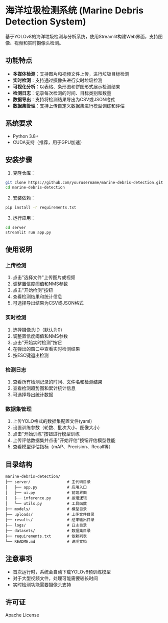 # 海洋垃圾检测系统 (Marine Debris Detection System)

基于YOLOv8的海洋垃圾检测与分析系统，使用Streamlit构建Web界面，支持图像、视频和实时摄像头检测。

## 功能特点

- **多媒体检测**：支持图片和视频文件上传，进行垃圾目标检测
- **实时检测**：支持通过摄像头进行实时垃圾检测
- **可视化分析**：以表格、条形图和饼图形式展示检测结果
- **检测日志**：记录每次检测的时间、目标类别和数量
- **数据导出**：支持将检测结果导出为CSV或JSON格式
- **数据集管理**：支持上传自定义数据集进行模型训练和评估

## 系统要求

- Python 3.8+
- CUDA支持（推荐，用于GPU加速）

## 安装步骤

1. 克隆仓库：

```bash
git clone https://github.com/yourusername/marine-debris-detection.git
cd marine-debris-detection
```

2. 安装依赖：

```bash
pip install -r requirements.txt
```

3. 运行应用：

```bash
cd server
streamlit run app.py
```

## 使用说明

### 上传检测

1. 点击"选择文件"上传图片或视频
2. 调整置信度阈值和NMS参数
3. 点击"开始检测"按钮
4. 查看检测结果和统计信息
5. 可选择导出结果为CSV或JSON格式

### 实时检测

1. 选择摄像头ID（默认为0）
2. 调整置信度阈值和NMS参数
3. 点击"开始实时检测"按钮
4. 在弹出的窗口中查看实时检测结果
5. 按ESC键退出检测

### 检测日志

1. 查看所有检测记录的时间、文件名和检测结果
2. 查看检测趋势图和累计统计信息
3. 可选择导出统计数据

### 数据集管理

1. 上传YOLO格式的数据集配置文件(yaml)
2. 设置训练参数（轮数、批次大小、图像大小）
3. 点击"开始训练"按钮进行模型训练
4. 上传评估数据集并点击"开始评估"按钮评估模型性能
5. 查看模型评估指标（mAP、Precision、Recall等）

## 目录结构

```
marine-debris-detection/
├── server/                # 主代码目录
│   ├── app.py             # 应用入口
│   ├── ui.py              # 前端界面
│   ├── inference.py       # 推理逻辑
│   └── utils.py           # 工具函数
├── models/                # 模型目录
├── uploads/               # 上传文件目录
├── results/               # 结果输出目录
├── logs/                  # 日志目录
├── datasets/              # 数据集目录
├── requirements.txt       # 依赖列表
└── README.md              # 说明文档
```

## 注意事项

- 首次运行时，系统会自动下载YOLOv8预训练模型
- 对于大型视频文件，处理可能需要较长时间
- 实时检测功能需要摄像头支持

## 许可证

Apache License
